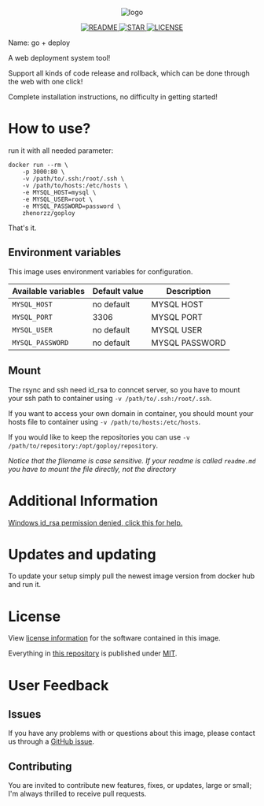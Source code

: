 <p align=center>
    <img src="https://raw.githubusercontent.com/zhenorzz/goploy/master/banner.png" alt="logo" title="logo" />
</p>

<p align="center">
  <a href="#">
      <img src="https://img.shields.io/badge/readme%20style-standard-brightgreen.svg" alt="README">
  </a>
  <a href="#">
      <img src="https://img.shields.io/badge/give%20me-a%20star-green.svg" alt="STAR">
  </a>
  <a href="../LICENSE">
    <img src="https://img.shields.io/badge/License-MIT-yellow.svg" alt="LICENSE">
  </a>
</p>

Name: go + deploy

A web deployment system tool!

Support all kinds of code release and rollback, which can be done through the web with one click!

Complete installation instructions, no difficulty in getting started!

# How to use?

run it with all needed parameter:

```console
docker run --rm \
    -p 3000:80 \
    -v /path/to/.ssh:/root/.ssh \
    -v /path/to/hosts:/etc/hosts \
    -e MYSQL_HOST=mysql \
    -e MYSQL_USER=root \
    -e MYSQL_PASSWORD=password \
    zhenorzz/goploy
```

That's it.


## Environment variables

This image uses environment variables for configuration.

|Available variables     |Default value        |Description                                         |
|------------------------|---------------------|----------------------------------------------------|
|`MYSQL_HOST`     |no default     |MYSQL HOST|
|`MYSQL_PORT`     |3306           |MYSQL PORT|
|`MYSQL_USER`     |no default     |MYSQL USER|
|`MYSQL_PASSWORD` |no default     |MYSQL PASSWORD|

## Mount

The rsync and ssh need id_rsa to conncet server, so you have to mount your ssh path to container using `-v /path/to/.ssh:/root/.ssh`.

If you want to access your own domain in container, you should mount your hosts file to container using `-v /path/to/hosts:/etc/hosts`.

If you would like to keep the repositories you can use `-v /path/to/repository:/opt/goploy/repository`.

*Notice that the filename is case sensitive. If your readme is called `readme.md` you have to mount the file directly, not the directory*


# Additional Information
[Windows id_rsa permission denied, click this for help.](https://stackoverflow.com/questions/9270734/ssh-permissions-are-too-open-error)
 
# Updates and updating

To update your setup simply pull the newest image version from docker hub and run it.

# License

View [license information](https://github.com/zhenorzz/goploy/blob/master/LICENSE) for the software contained in this image.

Everything in [this repository](https://github.com/zhenorzz/goploy) is published under [MIT](https://spdx.org/licenses/MIT).

# User Feedback

## Issues

If you have any problems with or questions about this image, please contact us through a [GitHub issue](https://github.com/zhenorzz/goploy/issues).


## Contributing

You are invited to contribute new features, fixes, or updates, large or small; I'm always thrilled to receive pull requests.
